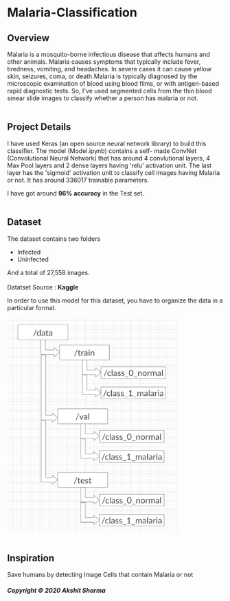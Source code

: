 # Malaria-Classification

## Overview

Malaria is a mosquito-borne infectious disease that affects humans and other animals. Malaria causes symptoms that typically include fever, tiredness, vomiting, and headaches. In severe cases it can cause yellow skin, seizures, coma, or death.Malaria 
is typically diagnosed by the microscopic examination of blood using blood films, or with antigen-based rapid diagnostic tests.
So, I've used segmented cells from the thin blood smear slide images to classify whether a person has malaria or not.
<br><br>

## Project Details

I have used Keras (an open source neural network library) to build this classifier. The model (Model.ipynb) contains a self-
made ConvNet (Convolutional Neural Network) that has around 4 convlutional layers, 4 Max Pool layers and 2 dense layers having 
'relu' activation unit. The last layer has the 'sigmoid' activation unit to classify  cell images having Malaria or not. It has around 336017 trainable parameters.

I have got around <strong>96% accuracy</strong> in the Test set.
<br><br>

## Dataset

The dataset contains two folders
<ul>
<li>Infected</li>
<li>Uninfected</li>
</ul>

And a total of 27,558 images.
<br><br>
Datatset Source : <strong>Kaggle</strong>

In order to use this model for this dataset, you have to organize the data in a particular format.

<img src="directory_structure.png" width="400" height="500" />
<br><br>

## Inspiration

Save humans by detecting Image Cells that contain Malaria or not
<br>

<h5>Copyright &copy; 2020 Akshit Sharma</h5>
